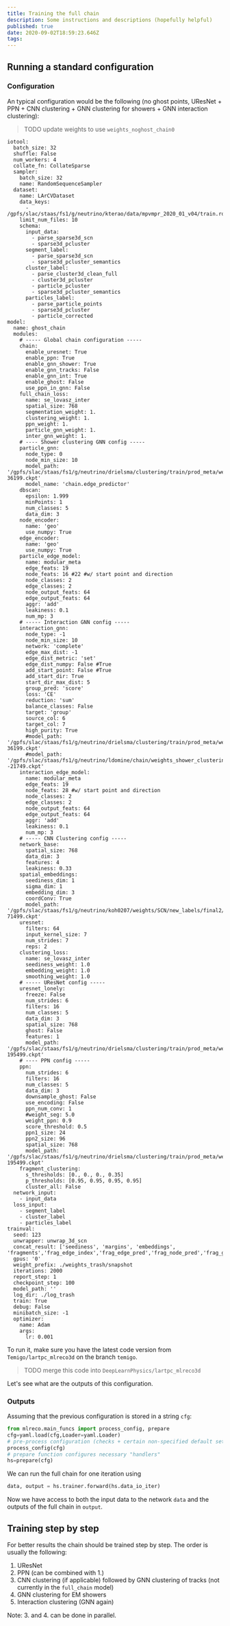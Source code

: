 ```yaml
---
title: Training the full chain
description: Some instructions and descriptions (hopefully helpful)
published: true
date: 2020-09-02T18:59:23.646Z
tags: 
---
```


## Running a standard configuration

### Configuration
An typical configuration would be the following (no ghost points, UResNet + PPN + CNN clustering + GNN clustering for showers + GNN interaction clustering):

> TODO update weights to use `weights_noghost_chain0`

```
iotool:
  batch_size: 32
  shuffle: False
  num_workers: 4
  collate_fn: CollateSparse
  sampler:
    batch_size: 32
    name: RandomSequenceSampler
  dataset:
    name: LArCVDataset
    data_keys:
      - /gpfs/slac/staas/fs1/g/neutrino/kterao/data/mpvmpr_2020_01_v04/train.root
    limit_num_files: 10
    schema:
      input_data:
        - parse_sparse3d_scn
        - sparse3d_pcluster
      segment_label:
        - parse_sparse3d_scn
        - sparse3d_pcluster_semantics
      cluster_label:
        - parse_cluster3d_clean_full
        - cluster3d_pcluster
        - particle_pcluster
        - sparse3d_pcluster_semantics
      particles_label:
        - parse_particle_points
        - sparse3d_pcluster
        - particle_corrected
model:
  name: ghost_chain
  modules:
    # ----- Global chain configuration -----
    chain:
      enable_uresnet: True
      enable_ppn: True
      enable_gnn_shower: True
      enable_gnn_tracks: False
      enable_gnn_int: True
      enable_ghost: False
      use_ppn_in_gnn: False
    full_chain_loss:
      name: se_lovasz_inter
      spatial_size: 768
      segmentation_weight: 1.
      clustering_weight: 1.
      ppn_weight: 1.
      particle_gnn_weight: 1.
      inter_gnn_weight: 1.
    # ---- Shower clustering GNN config -----
    particle_gnn:
      node_type: 0
      node_min_size: 10
      model_path: '/gpfs/slac/staas/fs1/g/neutrino/drielsma/clustering/train/prod_meta/weights/cluster_full_gnn/dbscan/snapshot-36199.ckpt'
      model_name: 'chain.edge_predictor'
    dbscan:
      epsilon: 1.999
      minPoints: 1
      num_classes: 5
      data_dim: 3
    node_encoder:
      name: 'geo'
      use_numpy: True
    edge_encoder:
      name: 'geo'
      use_numpy: True
    particle_edge_model:
      name: modular_meta
      edge_feats: 19
      node_feats: 16 #22 #w/ start point and direction
      node_classes: 2
      edge_classes: 2
      node_output_feats: 64
      edge_output_feats: 64
      aggr: 'add'
      leakiness: 0.1
      num_mp: 3
    # ----- Interaction GNN config -----
    interaction_gnn:
      node_type: -1
      node_min_size: 10
      network: 'complete'
      edge_max_dist: -1
      edge_dist_metric: 'set'
      edge_dist_numpy: False #True
      add_start_point: False #True
      add_start_dir: True
      start_dir_max_dist: 5
      group_pred: 'score'
      loss: 'CE'
      reduction: 'sum'
      balance_classes: False
      target: 'group'
      source_col: 6
      target_col: 7
      high_purity: True
      #model_path: '/gpfs/slac/staas/fs1/g/neutrino/drielsma/clustering/train/prod_meta/weights/cluster_full_gnn/dbscan/snapshot-36199.ckpt'
      #model_path: '/gpfs/slac/staas/fs1/g/neutrino/ldomine/chain/weights_shower_clustering0/snapshot--21749.ckpt'
    interaction_edge_model:
      name: modular_meta
      edge_feats: 19
      node_feats: 28 #w/ start point and direction
      node_classes: 2
      edge_classes: 2
      node_output_feats: 64
      edge_output_feats: 64
      aggr: 'add'
      leakiness: 0.1
      num_mp: 3
    # ----- CNN Clustering config -----
    network_base:
      spatial_size: 768
      data_dim: 3
      features: 4
      leakiness: 0.33
    spatial_embeddings:
      seediness_dim: 1
      sigma_dim: 1
      embedding_dim: 3
      coordConv: True
      model_path: '/gpfs/slac/staas/fs1/g/neutrino/koh0207/weights/SCN/new_labels/final2/with_seed/snapshot-71499.ckpt'
    uresnet:
      filters: 64
      input_kernel_size: 7
      num_strides: 7
      reps: 2
    clustering_loss:
      name: se_lovasz_inter
      seediness_weight: 1.0
      embedding_weight: 1.0
      smoothing_weight: 1.0
    # ----- UResNet config -----
    uresnet_lonely:
      freeze: False
      num_strides: 6
      filters: 16
      num_classes: 5
      data_dim: 3
      spatial_size: 768
      ghost: False
      features: 1
      model_path: '/gpfs/slac/staas/fs1/g/neutrino/drielsma/clustering/train/prod_meta/weights/uresnet_ppn/snapshot-195499.ckpt'
    # ---- PPN config -----
    ppn:
      num_strides: 6
      filters: 16
      num_classes: 5
      data_dim: 3
      downsample_ghost: False
      use_encoding: False
      ppn_num_conv: 1
      #weight_seg: 5.0
      weight_ppn: 0.9
      score_threshold: 0.5
      ppn1_size: 24
      ppn2_size: 96
      spatial_size: 768
      model_path: '/gpfs/slac/staas/fs1/g/neutrino/drielsma/clustering/train/prod_meta/weights/uresnet_ppn/snapshot-195499.ckpt'
    fragment_clustering:
      s_thresholds: [0., 0., 0., 0.35]
      p_thresholds: [0.95, 0.95, 0.95, 0.95]
      cluster_all: False
  network_input:
    - input_data
  loss_input:
    - segment_label
    - cluster_label
    - particles_label
trainval:
  seed: 123
  unwrapper: unwrap_3d_scn
  concat_result: ['seediness', 'margins', 'embeddings', 'fragments','frag_edge_index','frag_edge_pred','frag_node_pred','frag_group_pred','particles','inter_edge_index','inter_edge_pred']
  gpus: '0'
  weight_prefix: ./weights_trash/snapshot
  iterations: 2000
  report_step: 1
  checkpoint_step: 100
  model_path: ''
  log_dir: ./log_trash
  train: True
  debug: False
  minibatch_size: -1
  optimizer:
    name: Adam
    args:
      lr: 0.001
```
To run it, make sure you have the latest code version from `Temigo/lartpc_mlreco3d` on the branch `temigo`.

> TODO merge this code into `DeepLearnPhysics/lartpc_mlreco3d`

Let's see what are the outputs of this configuration.

### Outputs
Assuming that the previous configuration is stored in a string `cfg`:
```python
from mlreco.main_funcs import process_config, prepare
cfg=yaml.load(cfg,Loader=yaml.Loader)
# pre-process configuration (checks + certain non-specified default settings)
process_config(cfg)
# prepare function configures necessary "handlers"
hs=prepare(cfg)
```
We can run the full chain for one iteration using
```python
data, output = hs.trainer.forward(hs.data_io_iter)
```
Now we have access to both the input data to the network `data` and the outputs of the full chain in `output`.

## Training step by step
For better results the chain should be trained step by step. The order is usually the following:

1. UResNet
2. PPN (can be combined with 1.)
3. CNN clustering (if applicable) followed by GNN clustering of tracks (not currently in the `full_chain` model)
4. GNN clustering for EM showers
5. Interaction clustering (GNN again)


Note: 3. and 4. can be done in parallel.